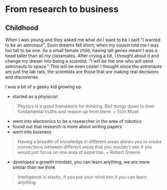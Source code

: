 # From research to business

## Childhood
When I was young and they asked me what do I want to be I said "I wanted to be an astronaut". Soon dreams fell short, when my cousin told me I was too tall to be one. As a small female child, having tall genes meant I was a head taller than all my classmates. After crying a bit, I thought about it and change my dream into being a scientist. "I will be the one who will send astronauts to space." This will be even cooler I thought since the astronauts are just the lab rats, the scientists are those that are making real decisions and discoveries.

I was a bit of a geeky kid growing up
 - started as a phyisicist

> Physics is a good framework for thinking. Boil things down to their fundamental truths and reason up from there.
>  ~ Elon Musk

 - went into electronics to be a researcher in the area of robotics
 - found out that research is more about writing papers 
 - went into buisness 

> Having a breadth of knowledge in different areas allows you to create connections between different areas that you wouldn't see if you would just focus on one area of expertise.
> ~ Robert Greene

 - developed a growth mindset, you can learn anything, we are more similar than we think
> Intelligence is elastic, if you put your mind into it you can learn anything
